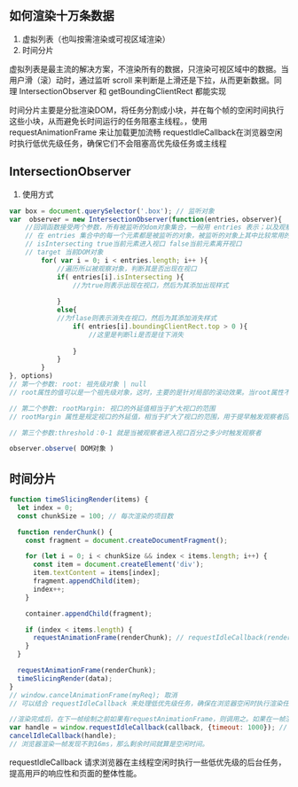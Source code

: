 ## 如何渲染十万条数据

1. 虚拟列表（也叫按需渲染或可视区域渲染）
2. 时间分片

虚拟列表是最主流的解决方案，不渲染所有的数据，只渲染可视区域中的数据。当用户滑（滚）动时，通过监听 scroll 来判断是上滑还是下拉，从而更新数据。同理 IntersectionObserver 和 getBoundingClientRect 都能实现

时间分片主要是分批渲染DOM，将任务分割成小块，并在每个帧的空闲时间执行这些小块，从而避免长时间运行的任务阻塞主线程。，使用 requestAnimationFrame 来让加载更加流畅 requestIdleCallback在浏览器空闲时执行低优先级任务，确保它们不会阻塞高优先级任务或主线程

## IntersectionObserver
1. 使用方式
```js
var box = document.querySelector('.box'); // 监听对象
var  observer = new IntersectionObserver(function(entries，observer){
	//回调函数接受两个参数，所有被监听的dom对象集合，一般用 entries 表示；以及观察者对象，一般用 observer表示，可写可不写。
    // 在 entries 集合中的每一个元素都是被监听的对象，被监听的对象上其中比较常用的属性是：
    // isIntersecting true当前元素进入视口 false当前元素离开视口
    // target 当前DOM对象
        for( var i = 0; i < entries.length; i++ ){
        	//遍历所以被观察对象，判断其是否出现在视口
            if( entries[i].isIntersecting ){
            	//为true则表示出现在视口，然后为其添加出现样式
                
            }
            else{
            //为flase则表示消失在视口，然后为其添加消失样式
                if( entries[i].boundingClientRect.top > 0 ){
                	//这里是判断li是否是往下消失
                   
                }
            }
        }
}, options)
// 第一个参数: root: 祖先级对象 | null
// root属性的值可以是一个祖先级对象，这时，主要的是针对局部的滚动效果。当root属性不写，或者值为null时，表示的是监听DOM元素与当前视口的交叉关系！

// 第二个参数: rootMargin: 视口的外延值相当于扩大视口的范围
// rootMargin 属性是规定视口的外延值，相当于扩大了视口的范围，用于提早触发观察者回调函数

// 第三个参数:threshold：0-1 就是当被观察者进入视口百分之多少时触发观察者

observer.observe( DOM对象 )

```

## 时间分片
```js
function timeSlicingRender(items) {
  let index = 0;
  const chunkSize = 100; // 每次渲染的项目数

  function renderChunk() {
    const fragment = document.createDocumentFragment();

    for (let i = 0; i < chunkSize && index < items.length; i++) {
      const item = document.createElement('div');
      item.textContent = items[index];
      fragment.appendChild(item);
      index++;
    }

    container.appendChild(fragment);

    if (index < items.length) {
      requestAnimationFrame(renderChunk); // requestIdleCallback(renderChunk) 
    }
  }

  requestAnimationFrame(renderChunk);  
  timeSlicingRender(data);
}
// window.cancelAnimationFrame(myReq); 取消
// 可以结合 requestIdleCallback 来处理低优先级任务，确保在浏览器空闲时执行渲染任务。

//渲染完成后，在下一帧绘制之前如果有requestAnimationFrame，则调用之。如果在一帧渲染完后有空闲，就会执行requestIdleCallback注册的回调。
var handle = window.requestIdleCallback(callback, {timeout: 1000}); // 超时参数，它定义了浏览器在“空闲期”最多可以花费的时间来执⾏你的回调。会强制性地结束你的任务，
cancelIdleCallback(handle);
// 浏览器渲染一帧发现不到16ms，那么剩余时间就算是空闲时间。


```
requestIdleCallback
请求浏览器在主线程空闲时执⾏⼀些低优先级的后台任务，提⾼⽤⼾的响应性和⻚⾯的整体性能。
